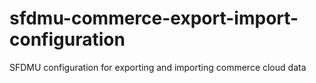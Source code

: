 # sfdmu-commerce-export-import-configuration
SFDMU configuration for exporting and importing commerce cloud data
